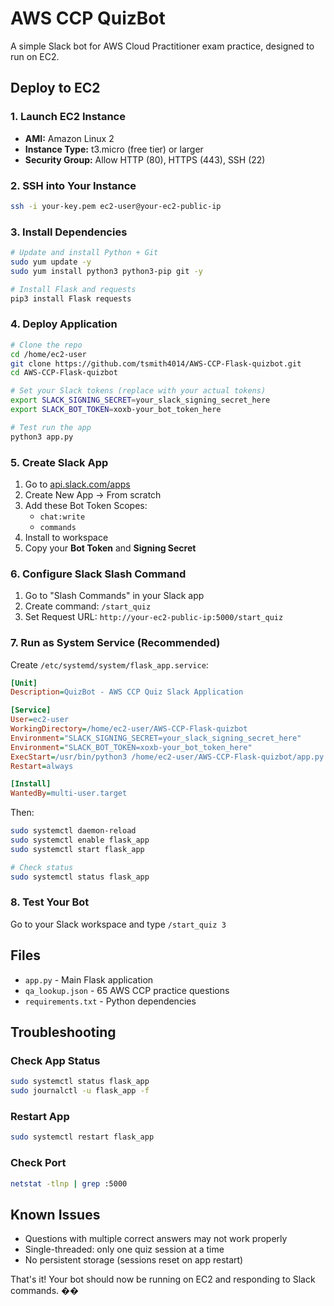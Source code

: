 # AWS CCP QuizBot

A simple Slack bot for AWS Cloud Practitioner exam practice, designed to run on EC2.

## Deploy to EC2

### 1. Launch EC2 Instance
- **AMI:** Amazon Linux 2
- **Instance Type:** t3.micro (free tier) or larger
- **Security Group:** Allow HTTP (80), HTTPS (443), SSH (22)

### 2. SSH into Your Instance
```bash
ssh -i your-key.pem ec2-user@your-ec2-public-ip
```

### 3. Install Dependencies
```bash
# Update and install Python + Git
sudo yum update -y
sudo yum install python3 python3-pip git -y

# Install Flask and requests
pip3 install Flask requests
```

### 4. Deploy Application
```bash
# Clone the repo
cd /home/ec2-user
git clone https://github.com/tsmith4014/AWS-CCP-Flask-quizbot.git
cd AWS-CCP-Flask-quizbot

# Set your Slack tokens (replace with your actual tokens)
export SLACK_SIGNING_SECRET=your_slack_signing_secret_here
export SLACK_BOT_TOKEN=xoxb-your_bot_token_here

# Test run the app
python3 app.py
```

### 5. Create Slack App
1. Go to [api.slack.com/apps](https://api.slack.com/apps)
2. Create New App → From scratch
3. Add these Bot Token Scopes:
   - `chat:write`
   - `commands`
4. Install to workspace
5. Copy your **Bot Token** and **Signing Secret**

### 6. Configure Slack Slash Command
1. Go to "Slash Commands" in your Slack app
2. Create command: `/start_quiz`
3. Set Request URL: `http://your-ec2-public-ip:5000/start_quiz`

### 7. Run as System Service (Recommended)
Create `/etc/systemd/system/flask_app.service`:

```ini
[Unit]
Description=QuizBot - AWS CCP Quiz Slack Application

[Service]
User=ec2-user
WorkingDirectory=/home/ec2-user/AWS-CCP-Flask-quizbot
Environment="SLACK_SIGNING_SECRET=your_slack_signing_secret_here"
Environment="SLACK_BOT_TOKEN=xoxb-your_bot_token_here"
ExecStart=/usr/bin/python3 /home/ec2-user/AWS-CCP-Flask-quizbot/app.py
Restart=always

[Install]
WantedBy=multi-user.target
```

Then:
```bash
sudo systemctl daemon-reload
sudo systemctl enable flask_app
sudo systemctl start flask_app

# Check status
sudo systemctl status flask_app
```

### 8. Test Your Bot
Go to your Slack workspace and type `/start_quiz 3`

## Files

- `app.py` - Main Flask application
- `qa_lookup.json` - 65 AWS CCP practice questions
- `requirements.txt` - Python dependencies

## Troubleshooting

### Check App Status
```bash
sudo systemctl status flask_app
sudo journalctl -u flask_app -f
```

### Restart App
```bash
sudo systemctl restart flask_app
```

### Check Port
```bash
netstat -tlnp | grep :5000
```

## Known Issues

- Questions with multiple correct answers may not work properly
- Single-threaded: only one quiz session at a time
- No persistent storage (sessions reset on app restart)

That's it! Your bot should now be running on EC2 and responding to Slack commands. ��
